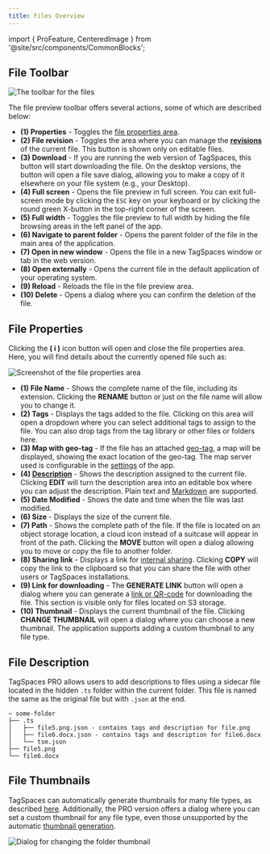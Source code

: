 ```yaml
---
title: Files Overview
---
```


import { ProFeature, CenteredImage } from '@site/src/components/CommonBlocks';

## File Toolbar

![The toolbar for the files](/media/file-toolbar.svg)

The file preview toolbar offers several actions, some of which are described below:

- **(1) Properties** - Toggles the [file properties area](#file-properties).
- **(2) File revision** <ProFeature /> - Toggles the area where you can manage the **[revisions](editing-files#file-revisions)** of the current file. This button is shown only on editable files.
- **(3) Download** - If you are running the web version of TagSpaces, this button will start downloading the file. On the desktop versions, the button will open a file save dialog, allowing you to make a copy of it elsewhere on your file system (e.g., your Desktop).
- **(4) Full screen** - Opens the file preview in full screen. You can exit full-screen mode by clicking the `ESC` key on your keyboard or by clicking the round green X-button in the top-right corner of the screen.
- **(5) Full width** - Toggles the file preview to full width by hiding the file browsing areas in the left panel of the app.
- **(6) Navigate to parent folder** - Opens the parent folder of the file in the main area of the application.
- **(7) Open in new window** - Opens the file in a new TagSpaces window or tab in the web version.
- **(8) Open externally** - Opens the current file in the default application of your operating system.
- **(9) Reload** - Reloads the file in the file preview area.
- **(10) Delete** - Opens a dialog where you can confirm the deletion of the file.

## File Properties

Clicking the **( i )** icon button will open and close the file properties area. Here, you will find details about the currently opened file such as:

![Screenshot of the file properties area](/media/file-properties.svg)

- **(1) File Name** - Shows the complete name of the file, including its extension. Clicking the **RENAME** button or just on the file name will allow you to change it.
- **(2) Tags** - Displays the tags added to the file. Clicking on this area will open a dropdown where you can select additional tags to assign to the file. You can also drop tags from the tag library or other files or folders here.
- **(3) Map with geo-tag** - If the file has an attached [geo-tag](/ui/taglibrary#geo-tagging), a map will be displayed, showing the exact location of the geo-tag. The map server used is configurable in the [settings](/ui/settings/#advanced) of the app.
- **(4) [Description](#file-description)** <ProFeature /> - Shows the description assigned to the current file. Clicking **EDIT** will turn the description area into an editable box where you can adjust the description. Plain text and [Markdown](/markdown) are supported.
- **(5) Date Modified** - Shows the date and time when the file was last modified.
- **(6) Size** - Displays the size of the current file.
- **(7) Path** - Shows the complete path of the file. If the file is located on an object storage location, a cloud icon instead of a suitcase will appear in front of the path. Clicking the **MOVE** button will open a dialog allowing you to move or copy the file to another folder.
- **(8) Sharing link** - Displays a link for [internal sharing](/sharing#internal-sharing-for-files-and-folders). Clicking **COPY** will copy the link to the clipboard so that you can share the file with other users or TagSpaces installations.
- **(9) Link for downloading** <ProFeature /> - The **GENERATE LINK** button will open a dialog where you can generate a [link or QR-code](/sharing#sharing-download-link-to-a-file) for downloading the file. This section is visible only for files located on S3 storage.
- **(10) Thumbnail** <ProFeature /> - Displays the current thumbnail of the file. Clicking **CHANGE THUMBNAIL** will open a dialog where you can choose a new thumbnail. The application supports adding a custom thumbnail to any file type.

## File Description

<ProFeature />

TagSpaces PRO allows users to add descriptions to files using a sidecar file located in the hidden `.ts` folder within the current folder. This file is named the same as the original file but with `.json` at the end.

```
~ some-folder
├── .ts
│   ├── file5.png.json - contains tags and description for file.png
│   ├── file6.docx.json - contains tags and description for file6.docx
│   └── tsm.json
├── file5.png
└── file6.docx
```

## File Thumbnails

<ProFeature />

TagSpaces can automatically generate thumbnails for many file types, as described [here](/thumbnails). Additionally, the PRO version offers a dialog where you can set a custom thumbnail for any file type, even those unsupported by the automatic [thumbnail generation](/thumbnails).

![Dialog for changing the folder thumbnail](/media/change-folder-thumbnail.png)
